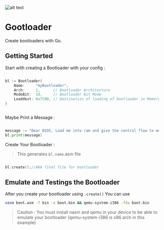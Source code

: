 ![alt text](https://github.com/mohammadhb/gootloader/blob/master/logo.png)

# Gootloader
Create bootloaders with Go.

## Getting Started

Start with creating a Bootloader with your config :
```go

bl := Bootloader{
    Name:     "myBootloader",
    Arch:     1,      // Bootloader Architecture
    ModeBit:  16,     // Bootloader Bit Mode
    Loaddest: 0x7C00, // Destination of loading of bootloader in Memory
}
  
```

Maybe Print a Message :
```go

message := "Dear BIOS, Load me into ram and give the control flow to me please"
bl.print(message)

```
Create Your Bootloader :
> This generates `bl.name`.asm file
```go

bl.create();//AKA final file for bootloader

```

## Emulate and Testings the Bootloader

After you create your bootloader using `.create()`
You can use

```bash
nasm boot.asm -f bin -o boot.bin && qemu-system-i386 -fda boot.bin
```

> Caution : You must install nasm and qemu in your device to be able to emulate your bootloader (qemu-system-i386 is x86 arch in this example)
